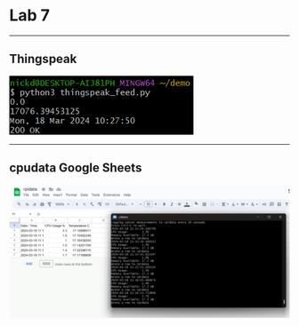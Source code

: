 # Lab 7

---

## Thingspeak
![image](/Images/Lab7_A.png)

---

## cpudata Google Sheets
![image](/Images/Lab7_B.png)